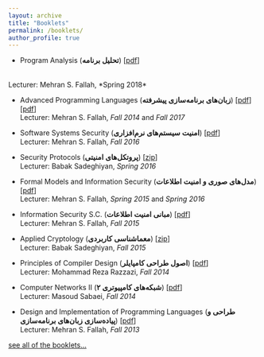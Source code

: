```yaml
---
layout: archive
title: "Booklets"
permalink: /booklets/
author_profile: true
---
```


<style>
.farsi{ font-family:PERSWEB; font-weight: bold; font-size:11pt;}
</style>

- Program Analysis (<span class='farsi'>تحلیل برنامه</span>) [[pdf](https://ce.aut.ac.ir/~mehdi/Booklet/ProgramAnalysis.pdf)]
<br>
Lecturer: Mehran S. Fallah, *Spring 2018*


- Advanced Programming Languages (<span class='farsi'>زبان‌های برنامه‌سازی پیشرفته</span>) [[pdf](https://ce.aut.ac.ir/~mehdi/Booklet/Advanced%20Programming%20Languages.pdf)] [[pdf](https://ce.aut.ac.ir/~mehdi/Booklet/Advanced%20Programming%20Languages_Fall2017.pdf)]
<br>Lecturer: Mehran S. Fallah,
*Fall 2014* and *Fall 2017*

- Software Systems Security (<span class='farsi'>امنیت سیستم‌های نرم‌افزاری</span>) [[pdf](https://ce.aut.ac.ir/~mehdi/Booklet/SoftwareSystemsSecurity.pdf)]
<br>Lecturer: Mehran S. Fallah,
*Fall 2016*

- Security Protocols (<span class='farsi'>پروتکل‌های امنیتی</span>) [[zip](https://ce.aut.ac.ir/~mehdi/Booklet/Protocol.zip)]
<br>Lecturer: Babak Sadeghiyan,
*Spring 2016*

- Formal Models and Information Security (<span class='farsi'>مدل‌های صوری و امنیت اطلاعات</span>) [[pdf](https://ce.aut.ac.ir/~mehdi/Booklet/FormalMethods.pdf)]
<br>Lecturer: Mehran S. Fallah,
*Spring 2015* and *Spring 2016*

- Information Security S.C. (<span class='farsi'>مبانی امنیت اطلاعات</span>) [[pdf](https://ce.aut.ac.ir/~mehdi/Booklet/InformationSecuritySC.pdf)]
<br>Lecturer: Mehran S. Fallah,
*Fall 2015*

- Applied Cryptology (<span class='farsi'>معماشناسی کاربردی</span>) [[zip](https://ce.aut.ac.ir/~mehdi/Booklet/Cryptology.zip)]
<br>Lecturer: Babak Sadeghiyan,
*Fall 2015*

- Principles of Compiler Design (<span class='farsi'>اصول طراحی کامپایلر</span>) [[pdf](https://ce.aut.ac.ir/~mehdi/Booklet/Compiler.pdf)]
<br>Lecturer: Mohammad Reza Razzazi,
*Fall 2014*

- Computer Networks II (<span class='farsi'>شبکه‌های کامپیوتری ۲</span>) [[pdf](https://ce.aut.ac.ir/~mehdi/Booklet/Network2.pdf)]
<br>Lecturer: Masoud Sabaei,
*Fall 2014*

- Design and Implementation of Programming Languages (<span class='farsi'>طراحی و پیاده‌سازی زبان‌های برنامه‌سازی</span>) [[pdf](https://ce.aut.ac.ir/~mehdi/Booklet/Programming%20Languages.pdf)]
<br>Lecturer: Mehran S. Fallah,
*Fall 2013*

[see all of the booklets...](https://ce.aut.ac.ir/~mehdi/Booklet)
